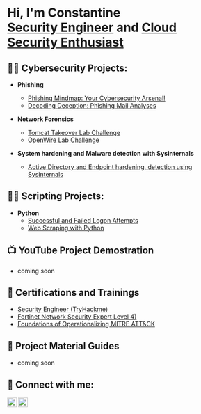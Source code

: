 <h1>Hi, I'm Constantine <br/><a href="https://www.linkedin.com/in/constantine-ukah-4b89b0155/">Security Engineer</a> and <a href="https://github.com/custyblak">Cloud Security Enthusiast</a>

<h2>👨‍💻 Cybersecurity Projects:</h2>

- <b>Phishing</b>
  - [Phishing Mindmap: Your Cybersecurity Arsenal!](https://github.com/custyblak/Phishing_MindMap/tree/main)
  - [Decoding Deception: Phishing Mail Analyses](https://github.com/custyblak/Phishing-Mail-Analyses)
 
- <b>Network Forensics</b>
  - [Tomcat Takeover Lab Challenge](https://github.com/custyblak/PCAP-Network-Forensics/blob/main/Tomcat%20Takeover%20Blue%20Team%20LAB/Readme.md)
  - [OpenWire Lab Challenge](https://github.com/custyblak/PCAP-Network-Forensics/tree/main/OpenWire%20Blue%20Team%20LAB)

- <b>System hardening and Malware detection with Sysinternals</b>
  - [Active Directory and Endpoint hardening, detection using Sysinternals](https://github.com/custyblak/Active-Directory-and-Endpoint-hardening-detection-using-Sysinternals)
  
 
<h2>👨‍💻 Scripting Projects:</h2>

- <b>Python</b>
  - [Successful and Failed Logon Attempts](https://github.com/custyblak/Python-Projects/blob/main/Successful%20and%20Failed%20Logon%20Attempts.py)
  - [Web Scraping with Python](https://github.com/custyblak/Python-Projects/blob/main/Site%20Scraping%20with%20Python.py)

<h2>📺 YouTube Project Demostration</h2>

- coming soon

<h2>📄 Certifications and Trainings</h2>

- [Security Engineer (TryHackme)](https://imgur.com/KFMcwYv.png)
- [Fortinet Network Security Expert Level 4)](https://imgur.com/gIb3q7M.png)
- [Foundations of Operationalizing MITRE ATT&CK](https://www.credly.com/badges/e3449d72-7b60-4142-95ea-f819e511c979/linked_in_profile)

<h2>📝 Project Material Guides</h2>

- coming soon

<h2> 🤳 Connect with me:</h2>

[<img align="left" alt="custyblak | Twitter" width="22px" src="https://cdn.jsdelivr.net/npm/simple-icons@v3/icons/twitter.svg" />][twitter]
[<img align="left" alt="custyblak | LinkedIn" width="22px" src="https://cdn.jsdelivr.net/npm/simple-icons@v3/icons/linkedin.svg" />][linkedin]


[twitter]: https://twitter.com/custyblak
[linkedin]: https://linkedin.com/in/constantine-ukah-4b89b0155

